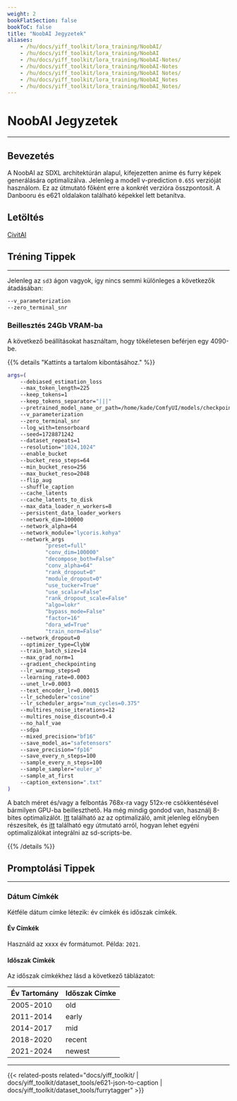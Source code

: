 ```yaml
---
weight: 2
bookFlatSection: false
bookToC: false
title: "NoobAI Jegyzetek"
aliases:
    - /hu/docs/yiff_toolkit/lora_training/NoobAI/
    - /hu/docs/yiff_toolkit/lora_training/NoobAI
    - /hu/docs/yiff_toolkit/lora_training/NoobAI-Notes/
    - /hu/docs/yiff_toolkit/lora_training/NoobAI-Notes
    - /hu/docs/yiff_toolkit/lora_training/NoobAI Notes/
    - /hu/docs/yiff_toolkit/lora_training/NoobAI_Notes
    - /hu/docs/yiff_toolkit/lora_training/NoobAI_Notes/
---
```


<!--markdownlint-disable MD025 -->

# NoobAI Jegyzetek

---

## Bevezetés

A NoobAI az SDXL architektúrán alapul, kifejezetten anime és furry képek generálására optimalizálva. Jelenleg a modell v-prediction `0.65S` verzióját használom. Ez az útmutató főként erre a konkrét verzióra összpontosít. A Danbooru és e621 oldalakon található képekkel lett betanítva.

## Letöltés

[CivitAI](https://civitai.com/models/833294?modelVersionId=1093948)

## Tréning Tippek

---

Jelenleg az `sd3` ágon vagyok, így nincs semmi különleges a következők átadásában:

```bash
--v_parameterization
--zero_terminal_snr
```

### Beillesztés 24Gb VRAM-ba

A következő beállításokat használtam, hogy tökéletesen beférjen egy 4090-be.

{{% details "Kattints a tartalom kibontásához."  %}}

```bash
args=(
    --debiased_estimation_loss
    --max_token_length=225
    --keep_tokens=1
    --keep_tokens_separator="|||"
    --pretrained_model_name_or_path=/home/kade/ComfyUI/models/checkpoints/noobaiXLVpredv06.safetensors
    --v_parameterization
    --zero_terminal_snr
    --log_with=tensorboard
    --seed=1728871242
    --dataset_repeats=1
    --resolution="1024,1024"
    --enable_bucket
    --bucket_reso_steps=64
    --min_bucket_reso=256
    --max_bucket_reso=2048
    --flip_aug
    --shuffle_caption
    --cache_latents
    --cache_latents_to_disk
    --max_data_loader_n_workers=8
    --persistent_data_loader_workers
    --network_dim=100000
    --network_alpha=64
    --network_module="lycoris.kohya"
    --network_args
            "preset=full"
            "conv_dim=100000"
            "decompose_both=False"
            "conv_alpha=64"
            "rank_dropout=0"
            "module_dropout=0"
            "use_tucker=True"
            "use_scalar=False"
            "rank_dropout_scale=False"
            "algo=lokr"
            "bypass_mode=False"
            "factor=16"
            "dora_wd=True"
            "train_norm=False"
    --network_dropout=0
    --optimizer_type=ClybW
    --train_batch_size=14
    --max_grad_norm=1
    --gradient_checkpointing
    --lr_warmup_steps=0
    --learning_rate=0.0003
    --unet_lr=0.0003
    --text_encoder_lr=0.00015
    --lr_scheduler="cosine"
    --lr_scheduler_args="num_cycles=0.375"
    --multires_noise_iterations=12
    --multires_noise_discount=0.4
    --no_half_vae
    --sdpa
    --mixed_precision="bf16"
    --save_model_as="safetensors"
    --save_precision="fp16"
    --save_every_n_steps=100
    --sample_every_n_steps=100
    --sample_sampler="euler_a"
    --sample_at_first
    --caption_extension=".txt"
)
```

A batch méret és/vagy a felbontás 768x-ra vagy 512x-re csökkentésével bármilyen GPU-ba beilleszthető. Ha még mindig gondod van, használj 8-bites optimalizálót. [Itt](https://github.com/ka-de/sd-scripts/blob/dev/library/optimizers/clybius.py) található az az optimalizáló, amit jelenleg előnyben részesítek, és [itt](/docs/yiff_toolkit/lora_training/Add-Custom-Optimizers/) található egy útmutató arról, hogyan lehet egyéni optimalizálókat integrálni az sd-scripts-be.

{{% /details %}}

<!--

### Apróságok

{{% details "Kattints a tartalom kibontásához." %}}

Ennek a figyelmeztetésnek csak egy információs üzenetnek kellene lennie:

```diff
diff --git a/library/sd3_train_utils.py b/library/sd3_train_utils.py
index 38f3c25..c9951a1 100644
--- a/library/sd3_train_utils.py
+++ b/library/sd3_train_utils.py
@@ -290,7 +290,7 @@ def add_sd3_training_arguments(parser: argparse.ArgumentParser):
 def verify_sdxl_training_args(args: argparse.Namespace, supportTextEncoderCaching: bool = True):
     assert not args.v2, "v2 cannot be enabled in SDXL training / SDXL学習ではv2を有効にすることはできません"
     if args.v_parameterization:
-        logger.warning("v_parameterization will be unexpected / SDXL学習ではv_parameterizationは想定外の動作になります")
+        logger.info("v_parameterization is enabled / v_parameterizationが有効になりました")

     if args.clip_skip is not None:
         logger.warning("clip_skip will be unexpected / SDXL学習ではclip_skipは動作しません")
diff --git a/library/sdxl_train_util.py b/library/sdxl_train_util.py
index dc3887c..dc883aa 100644
--- a/library/sdxl_train_util.py
+++ b/library/sdxl_train_util.py
@@ -345,7 +345,7 @@ def add_sdxl_training_arguments(parser: argparse.ArgumentParser, support_text_en
 def verify_sdxl_training_args(args: argparse.Namespace, supportTextEncoderCaching: bool = True):
     assert not args.v2, "v2 cannot be enabled in SDXL training / SDXL学習ではv2を有効にすることはできません"
     if args.v_parameterization:
-        logger.warning("v_parameterization will be unexpected / SDXL学習ではv_parameterizationは想定外の動作になります")
+        logger.info("v_parameterization is enabled / v_parameterizationが有効になりました")

     if args.clip_skip is not None:
         logger.warning("clip_skip will be unexpected / SDXL学習ではclip_skipは動作しません")
```

A kutatási cikkre mutató link helyett, amit már mindannyian olvastunk, ezt az információt is kinyomtathatod:

```diff
diff --git a/library/custom_train_functions.py b/library/custom_train_functions.py
index faf4430..818056c 100644
--- a/library/custom_train_functions.py
+++ b/library/custom_train_functions.py
@@ -27,7 +27,7 @@ def prepare_scheduler_for_custom_training(noise_scheduler, device):

 def fix_noise_scheduler_betas_for_zero_terminal_snr(noise_scheduler):
     # fix beta: zero terminal SNR
-    logger.info(f"fix noise scheduler betas: https://arxiv.org/abs/2305.08891")
+    logger.info(f"zero terminal SNR enabled. / ゼロ終端SNR有効化")

     def enforce_zero_terminal_snr(betas):
```

Végül, fogalmam sincs, miért van itt egy új sor:

```diff
diff --git a/library/train_util.py b/library/train_util.py
index 1aca021..4afcfc3 100644
--- a/library/train_util.py
+++ b/library/train_util.py
@@ -6078,7 +6078,6 @@ def sample_images_common(
             if steps % args.sample_every_n_steps != 0 or epoch is not None:  # steps is not divisible or end of epoch
                 return

-    logger.info("")
     logger.info(f"generating sample images at step / サンプル画像生成 ステップ: {steps}")
     if not os.path.isfile(args.sample_prompts):
         logger.error(f"No prompt file / プロンプトファイルがありません: {args.sample_prompts}")
```

{{% /details %}}
-->

## Promptolási Tippek

---

### Dátum Címkék

Kétféle dátum címke létezik: év címkék és időszak címkék.

#### Év Címkék

Használd az xxxx év formátumot. Példa: `2021`.

#### Időszak Címkék

Az időszak címkékhez lásd a következő táblázatot:

| **Év Tartomány** | **Időszak Címke** |
|:------------|:-------------|
| 2005-2010  | old         |
| 2011-2014  | early       |
| 2014-2017  | mid         |
| 2018-2020  | recent      |
| 2021-2024  | newest      |

---

{{< related-posts related="docs/yiff_toolkit/ | docs/yiff_toolkit/dataset_tools/e621-json-to-caption | docs/yiff_toolkit/dataset_tools/furrytagger" >}}

